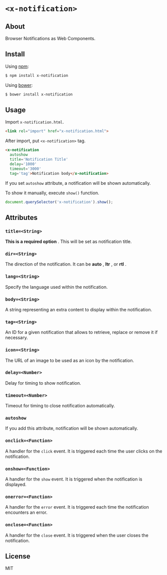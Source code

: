 # `<x-notification>`

## About

Browser Notifications as Web Components.

## Install

Using [npm](https://www.npmjs.org/package/x-notification):

```sh
$ npm install x-notification
```

Using [bower](http://bower.io/search/?q=x-notification):

```sh
$ bower install x-notification
```

## Usage

Import `x-notification.html`.

```html
<link rel="import" href="x-notification.html">
```

After import, put `<x-notification>` tag.

```html
<x-notification
  autoshow
  title='Notification Title'
  delay='1000'
  timeout='3000'
  tag='tag'>Notification body</x-notification>
```

If you set `autoshow` attribute, a notification will be shown automatically.

To show it manually, execute `show()` function.

```js
document.querySelector('x-notification').show();
```

## Attributes

### `title=<String>`

**This is a required option** . This will be set as notification title.

### `dir=<String>`

The direction of the notification.
It can be **auto** , **ltr** , or **rtl** .

### `lang=<String>`

Specify the language used within the notification.

### `body=<String>`

A string representing an extra content to display within the notification.

### `tag=<String>`

An ID for a given notification that allows to retrieve, replace or remove it if necessary.

### `icon=<String>`

The URL of an image to be used as an icon by the notification.

### `delay=<Number>`

Delay for timing to show notification.

### `timeout=<Number>`

Timeout for timing to close notification automatically.

### `autoshow`

If you add this attribute, notification will be shown automatically.

### `onclick=<Function>`

A handler for the `click` event. It is triggered each time the user clicks on the notification.

### `onshow=<Function>`

A handler for the `show` event. It is triggered when the notification is displayed.

### `onerror=<Function>`

A handler for the `error` event. It is triggered each time the notification encounters an error.

### `onclose=<Function>`

A handler for the `close` event. It is triggered when the user closes the notification.

## License

MIT